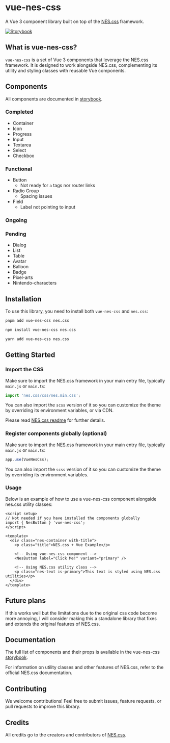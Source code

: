 # vue-nes-css

A Vue 3 component library built on top of the [NES.css](https://nostalgic-css.github.io/NES.css) framework.

[![Storybook](https://raw.githubusercontent.com/storybookjs/brand/059f152ecfa4e9895380cb0e4a1f48cf80311a69/badge/badge-storybook.svg)](https://6776ff893997214c9ddaa7fc-xtnljuvvgs.chromatic.com/)

## What is vue-nes-css?

`vue-nes-css` is a set of Vue 3 components that leverage the NES.css framework. It is designed to work alongside NES.css, complementing its utility and styling classes with reusable Vue components.

## Components

All components are documented in [storybook](https://6776ff893997214c9ddaa7fc-xtnljuvvgs.chromatic.com/).

### Completed
- Container
- Icon
- Progress
- Input
- Textarea
- Select
- Checkbox

### Functional
- Button
  - Not ready for `a` tags nor router links
- Radio Group
  - Spacing issues 
- Field
  - Label not pointing to input

### Ongoing

### Pending
- Dialog
- List
- Table
- Avatar
- Balloon
- Badge
- Pixel-arts
- Nintendo-characters

## Installation

To use this library, you need to install both `vue-nes-css` and `nes.css`:

```bash
pnpm add vue-nes-css nes.css
```
```bash
npm install vue-nes-css nes.css
```
```bash
yarn add vue-nes-css nes.css
```

## Getting Started

### Import the CSS

Make sure to import the NES.css framework in your main entry file, typically `main.js` or `main.ts`:

```ts
import 'nes.css/css/nes.min.css';
```

You can also import the `scss` version of it so you can customize the theme by overriding its environment variables, or via CDN.

Please read [NES.css readme](https://github.com/nostalgic-css/NES.css?tab=readme-ov-file#styles) for further details.



### Register components globally (optional)

Make sure to import the NES.css framework in your main entry file, typically `main.js` or `main.ts`:

```ts
app.use(VueNesCss);
```

You can also import the `scss` version of it so you can customize the theme by overriding its environment variables.

### Usage

Below is an example of how to use a vue-nes-css component alongside nes.css utility classes:

```vue
<script setup>
// Not needed if you have installed the components globally
import { NesButton } 'vue-nes-css';
</script>

<template>
  <div class="nes-container with-title">
    <p class="title">NES.css + Vue Example</p>

    <!-- Using vue-nes-css component -->
    <NesButton label="Click Me!" variant="primary" />

    <!-- Using NES.css utility class -->
    <p class="nes-text is-primary">This text is styled using NES.css utilities</p>
  </div>
</template>
```

## Future plans

If this works well but the limitations due to the original css code become more annoying, I will consider making this a standalone library that fixes and extends the original features of NES.css.

## Documentation

The full list of components and their props is available in the vue-nes-css [storybook](https://6776ff893997214c9ddaa7fc-xtnljuvvgs.chromatic.com/).

For information on utility classes and other features of NES.css, refer to the official NES.css documentation.


## Contributing

We welcome contributions! Feel free to submit issues, feature requests, or pull requests to improve this library.

## Credits

All credits go to the creators and contributors of [NES.css](https://nostalgic-css.github.io/NES.css).